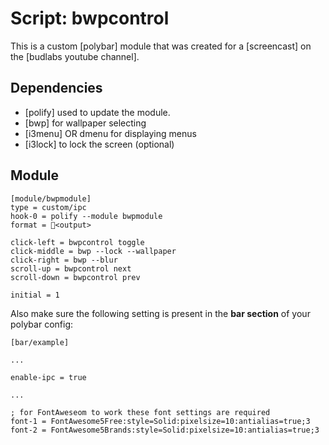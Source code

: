 # Script: bwpcontrol

This is a custom [polybar] module that was created for a [screencast] on the [budlabs youtube channel].

## Dependencies

* [polify] used to update the module.
* [bwp] for wallpaper selecting
* [i3menu] OR dmenu for displaying menus
* [i3lock] to lock the screen (optional)

## Module

```
[module/bwpmodule]
type = custom/ipc
hook-0 = polify --module bwpmodule
format = <output>

click-left = bwpcontrol toggle
click-middle = bwp --lock --wallpaper
click-right = bwp --blur
scroll-up = bwpcontrol next
scroll-down = bwpcontrol prev

initial = 1
```

Also make sure the following setting is present in the **bar section** of your polybar config:

```
[bar/example]

...

enable-ipc = true

...

; for FontAweseom to work these font settings are required
font-1 = FontAwesome5Free:style=Solid:pixelsize=10:antialias=true;3
font-2 = FontAwesome5Brands:style=Solid:pixelsize=10:antialias=true;3
```


